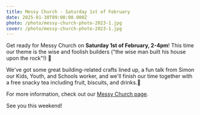 ```yaml
---
title: Messy Church - Saturday 1st of February
date: 2025-01-30T09:00:00.000Z
photo: /photo/messy-church-photo-2023-1.jpg
cover: /photo/messy-church-photo-2023-1.jpg
---
```


Get ready for Messy Church on **Saturday 1st of February, 2-4pm**! This time our theme is the wise and foolish builders ("the wise man built his house upon the rock"!) 🏡

We've got some great building-related crafts lined up, a fun talk from Simon our Kids, Youth, and Schools worker, and we'll finish our time together with a free snacky tea including fruit, biscuits, and drinks.🍎

For more information, check out our [Messy Church page](/services/messychurch/).

See you this weekend!

